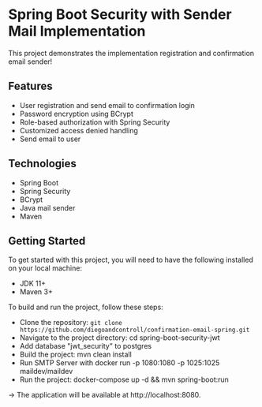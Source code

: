 # Spring Boot Security with Sender Mail Implementation
This project demonstrates the implementation registration and confirmation email sender!

## Features
* User registration and send email to confirmation login
* Password encryption using BCrypt
* Role-based authorization with Spring Security
* Customized access denied handling
* Send email to user 

## Technologies
* Spring Boot 
* Spring Security
* BCrypt
* Java mail sender
* Maven
 
## Getting Started
To get started with this project, you will need to have the following installed on your local machine:

* JDK 11+
* Maven 3+


To build and run the project, follow these steps:

* Clone the repository: `git clone https://github.com/diegoandcontroll/confirmation-email-spring.git`
* Navigate to the project directory: cd spring-boot-security-jwt
* Add database "jwt_security" to postgres 
* Build the project: mvn clean install
* Run SMTP Server with docker run -p 1080:1080 -p 1025:1025 maildev/maildev
* Run the project: docker-compose up -d && mvn spring-boot:run 

-> The application will be available at http://localhost:8080.

